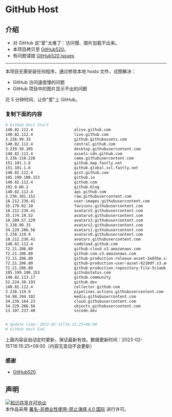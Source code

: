 # GitHub Host
## 介绍
- 对 GitHub 说"爱"太难了：访问慢、图片加载不出来。
- 本项目拷贝至 [GitHub520](https://github.com/521xueweihan/GitHub520)。
- 有问题请提 [GitHub520 issues](https://github.com/521xueweihan/GitHub520/issues/new)

---

本项目无需安装任何程序，通过修改本地 hosts 文件，试图解决：
- GitHub 访问速度慢的问题
- GitHub 项目中的图片显示不出的问题

花 5 分钟时间，让你"爱"上 GitHub。

### 复制下面的内容
```bash
# GitHub Host Start
140.82.112.4                  alive.github.com
140.82.112.4                  live.github.com
3.238.99.33                   github.githubassets.com
140.82.112.4                  central.github.com
3.239.58.105                  desktop.githubusercontent.com
140.82.112.4                  assets-cdn.github.com
3.236.110.226                 camo.githubusercontent.com
151.101.1.6                   github.map.fastly.net
151.101.1.6                   github.global.ssl.fastly.net
140.82.112.4                  gist.github.com
185.199.108.153               github.io
140.82.112.4                  github.com
192.0.66.2                    github.blog
140.82.112.4                  api.github.com
3.236.101.152                 raw.githubusercontent.com
18.212.236.41                 user-images.githubusercontent.com
35.170.82.10                  favicons.githubusercontent.com
18.212.236.41                 avatars5.githubusercontent.com
35.174.19.52                  avatars4.githubusercontent.com
18.209.57.229                 avatars3.githubusercontent.com
3.238.99.33                   avatars2.githubusercontent.com
34.229.206.56                 avatars1.githubusercontent.com
3.238.119.9                   avatars0.githubusercontent.com
18.212.236.41                 avatars.githubusercontent.com
140.82.112.4                  codeload.github.com
72.21.206.80                  github-cloud.s3.amazonaws.com
72.21.206.80                  github-com.s3.amazonaws.com
72.21.206.80                  github-production-release-asset-2e65be.s3.amazonaws.com
72.21.206.80                  github-production-user-asset-6210df.s3.amazonaws.com
72.21.206.80                  github-production-repository-file-5c1aeb.s3.amazonaws.com
185.199.108.153               githubstatus.com
140.82.113.17                 github.community
52.224.38.193                 github.dev
140.82.112.4                  collector.github.com
3.238.119.9                   pipelines.actions.githubusercontent.com
54.90.194.102                 media.githubusercontent.com
34.239.164.23                 cloud.githubusercontent.com
34.229.206.56                 objects.githubusercontent.com
13.107.237.40                 vscode.dev


# Update time: 2023-02-15T16:15:25+08:00
# GitHub Host End

```
上面内容会自动定时更新，保证最新有效。数据更新时间：2023-02-15T16:15:25+08:00（内容无变动不会更新）

### 感谢

- [GitHub520](https://github.com/521xueweihan/GitHub520)

## 声明
<a rel="license" href="https://creativecommons.org/licenses/by-nc-nd/4.0/deed.zh"><img alt="知识共享许可协议" style="border-width: 0" src="https://licensebuttons.net/l/by-nc-nd/4.0/88x31.png"></a><br>本作品采用 <a rel="license" href="https://creativecommons.org/licenses/by-nc-nd/4.0/deed.zh">署名-非商业性使用-禁止演绎 4.0 国际</a> 进行许可。
